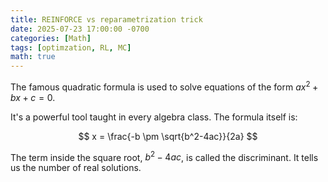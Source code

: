 ```yaml
---
title: REINFORCE vs reparametrization trick
date: 2025-07-23 17:00:00 -0700
categories: [Math]
tags: [optimzation, RL, MC]
math: true
---
```


The famous quadratic formula is used to solve equations of the form $ax^2 + bx + c = 0$.

It's a powerful tool taught in every algebra class. The formula itself is:

$$
x = \frac{-b \pm \sqrt{b^2-4ac}}{2a}
$$

The term inside the square root, $b^2-4ac$, is called the discriminant. It tells us the number of real solutions.
